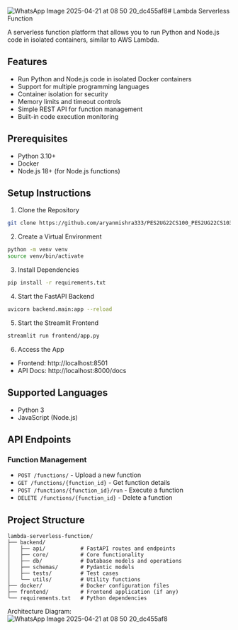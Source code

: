 ![WhatsApp Image 2025-04-21 at 08 50 20_dc455af8](https://github.com/user-attachments/assets/b0cb3ba6-ea53-4306-b74c-07a897264199)# Lambda Serverless Function

A serverless function platform that allows you to run Python and Node.js code in isolated containers, similar to AWS Lambda.

## Features

- Run Python and Node.js code in isolated Docker containers
- Support for multiple programming languages
- Container isolation for security
- Memory limits and timeout controls
- Simple REST API for function management
- Built-in code execution monitoring

## Prerequisites

- Python 3.10+
- Docker
- Node.js 18+ (for Node.js functions)

## Setup Instructions

1. Clone the Repository
```bash
git clone https://github.com/aryanmishra333/PES2UG22CS100_PES2UG22CS103_PES2UG22CS110_PES2UG22CS117_LAMBDA-Serverless_Function.git
```

2. Create a Virtual Environment
```bash
python -m venv venv
source venv/bin/activate
```

3. Install Dependencies
```bash
pip install -r requirements.txt
```

4. Start the FastAPI Backend
```bash
uvicorn backend.main:app --reload
```

5. Start the Streamlit Frontend
```bash
streamlit run frontend/app.py
```

6. Access the App
- Frontend: http://localhost:8501
- API Docs: http://localhost:8000/docs

## Supported Languages
- Python 3
- JavaScript (Node.js)

## API Endpoints

### Function Management

- `POST /functions/` - Upload a new function
- `GET /functions/{function_id}` - Get function details
- `POST /functions/{function_id}/run` - Execute a function
- `DELETE /functions/{function_id}` - Delete a function

## Project Structure

```
lambda-serverless-function/
├── backend/
│   ├── api/           # FastAPI routes and endpoints
│   ├── core/          # Core functionality
│   ├── db/            # Database models and operations
│   ├── schemas/       # Pydantic models
│   ├── tests/         # Test cases
│   └── utils/         # Utility functions
├── docker/            # Docker configuration files
├── frontend/          # Frontend application (if any)
└── requirements.txt   # Python dependencies
```

Architecture Diagram:
![WhatsApp Image 2025-04-21 at 08 50 20_dc455af8](https://github.com/user-attachments/assets/ea5b8202-4f89-4624-a408-8b6862771702)

